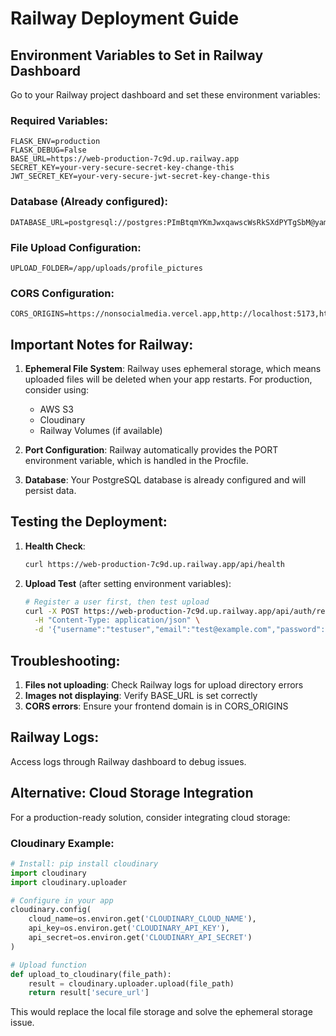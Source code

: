 # Railway Deployment Guide

## Environment Variables to Set in Railway Dashboard

Go to your Railway project dashboard and set these environment variables:

### Required Variables:
```
FLASK_ENV=production
FLASK_DEBUG=False
BASE_URL=https://web-production-7c9d.up.railway.app
SECRET_KEY=your-very-secure-secret-key-change-this
JWT_SECRET_KEY=your-very-secure-jwt-secret-key-change-this
```

### Database (Already configured):
```
DATABASE_URL=postgresql://postgres:PImBtqmYKmJwxqawscWsRkSXdPYTgSbM@yamanote.proxy.rlwy.net:54315/railway
```

### File Upload Configuration:
```
UPLOAD_FOLDER=/app/uploads/profile_pictures
```

### CORS Configuration:
```
CORS_ORIGINS=https://nonsocialmedia.vercel.app,http://localhost:5173,http://localhost:3000
```

## Important Notes for Railway:

1. **Ephemeral File System**: Railway uses ephemeral storage, which means uploaded files will be deleted when your app restarts. For production, consider using:
   - AWS S3
   - Cloudinary
   - Railway Volumes (if available)

2. **Port Configuration**: Railway automatically provides the PORT environment variable, which is handled in the Procfile.

3. **Database**: Your PostgreSQL database is already configured and will persist data.

## Testing the Deployment:

1. **Health Check**:
   ```bash
   curl https://web-production-7c9d.up.railway.app/api/health
   ```

2. **Upload Test** (after setting environment variables):
   ```bash
   # Register a user first, then test upload
   curl -X POST https://web-production-7c9d.up.railway.app/api/auth/register \
     -H "Content-Type: application/json" \
     -d '{"username":"testuser","email":"test@example.com","password":"testpass","displayName":"Test User"}'
   ```

## Troubleshooting:

1. **Files not uploading**: Check Railway logs for upload directory errors
2. **Images not displaying**: Verify BASE_URL is set correctly
3. **CORS errors**: Ensure your frontend domain is in CORS_ORIGINS

## Railway Logs:
Access logs through Railway dashboard to debug issues.

## Alternative: Cloud Storage Integration

For a production-ready solution, consider integrating cloud storage:

### Cloudinary Example:
```python
# Install: pip install cloudinary
import cloudinary
import cloudinary.uploader

# Configure in your app
cloudinary.config(
    cloud_name=os.environ.get('CLOUDINARY_CLOUD_NAME'),
    api_key=os.environ.get('CLOUDINARY_API_KEY'),
    api_secret=os.environ.get('CLOUDINARY_API_SECRET')
)

# Upload function
def upload_to_cloudinary(file_path):
    result = cloudinary.uploader.upload(file_path)
    return result['secure_url']
```

This would replace the local file storage and solve the ephemeral storage issue.
